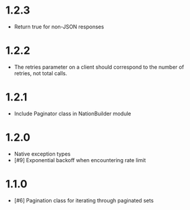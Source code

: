 # 1.2.3
- Return true for non-JSON responses

# 1.2.2
- The retries parameter on a client should correspond to the number of retries,
  not total calls.

# 1.2.1
- Include Paginator class in NationBuilder module

# 1.2.0
- Native exception types
- [#9] Exponential backoff when encountering rate limit

# 1.1.0
- [#6] Pagination class for iterating through paginated sets
